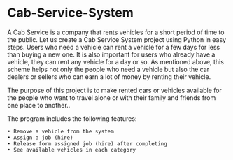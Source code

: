 # Cab-Service-System

A Cab Service is a company that rents vehicles for a short period of time to the public. Let us create a Cab Service System project using Python in easy steps. Users who need a vehicle can rent a vehicle for a few days for less than buying a new one. It is also important for users who already have a vehicle, they can rent any vehicle for a day or so. As mentioned above, this scheme helps not only the people who need a vehicle but also the car dealers or sellers who can earn a lot of money by renting their vehicle.

The purpose of this project is to make rented cars or vehicles available for the people who want to travel alone or with their family and friends from one place to another..

The program includes the following features:

    • Remove a vehicle from the system
    • Assign a job (hire)
    • Release form assigned job (hire) after completing
    • See available vehicles in each category
    
